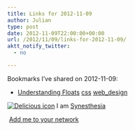 ```yaml
---
title: Links for 2012-11-09
author: Julian
type: post
date: 2012-11-09T22:00:00+00:00
url: /2012/11/09/links-for-2012-11-09/
aktt_notify_twitter:
  - no

---
```

Bookmarks I&#8217;ve shared on 2012-11-09:

  * [Understanding Floats][1] 
    [css][2] [web_design][3] </li> </ul> 
    
    <p class="deliciouslink">
      <a href="http://del.icio.us/synesthesia" title="See all my bookmarks on del.icio.us"><img src="https://www.synesthesia.co.uk/images/deliciousicon.jpg" alt="Delicious icon" /></a>&nbsp;I am <a href="http://del.icio.us/synesthesia" title="See all my bookmarks on del.icio.us">Synesthesia</a>
    </p>
    
    <p class="deliciouslink">
      <a href="http://del.icio.us/network?add=synesthesia" title="Add me to your del.icio.us network"><img src="https://www.synesthesia.co.uk/images/add.gif" alt="" /></a>&nbsp;<a href="http://del.icio.us/network?add=synesthesia" title="Add me to your del.icio.us network">Add me to your network</a>
    </p>

 [1]: http://phrogz.net/css/understandingfloats.html
 [2]: http://www.delicious.com/synesthesia/css
 [3]: http://www.delicious.com/synesthesia/web_design